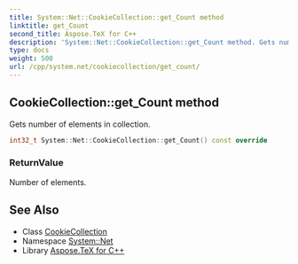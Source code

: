 ```yaml
---
title: System::Net::CookieCollection::get_Count method
linktitle: get_Count
second_title: Aspose.TeX for C++
description: 'System::Net::CookieCollection::get_Count method. Gets number of elements in collection in C++.'
type: docs
weight: 500
url: /cpp/system.net/cookiecollection/get_count/
---
```

## CookieCollection::get_Count method


Gets number of elements in collection.

```cpp
int32_t System::Net::CookieCollection::get_Count() const override
```


### ReturnValue

Number of elements.

## See Also

* Class [CookieCollection](../)
* Namespace [System::Net](../../)
* Library [Aspose.TeX for C++](../../../)
